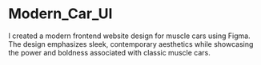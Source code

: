 # Modern_Car_UI
I created a modern frontend website design for muscle cars using Figma. The design emphasizes sleek, contemporary aesthetics while showcasing the power and boldness associated with classic muscle cars.
